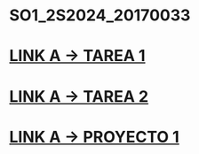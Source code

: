 # SO1_2S2024_20170033

# [LINK A  -> TAREA 1](Tarea1/tarea1.c)

# [LINK A  -> TAREA 2](Tarea2/Tarea2.md)

# [LINK A  -> PROYECTO 1](Proyecto1/Manual.md)